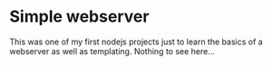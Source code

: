 # Simple webserver
This was one of my first nodejs projects just to learn the basics of a webserver as well as templating. Nothing to see here...